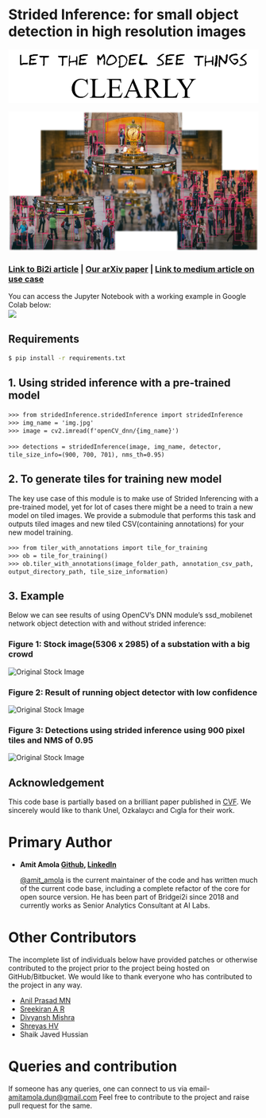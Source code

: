 # Strided Inference: for small object detection in high resolution images     

<img src="images/let.png" width="680">

![Header.png](images/Header.png)

###  [Link to Bi2i article](https://bridgei2i.com/strided_inferencing.com) | [Our arXiv paper](https://arxiv.org/abs/_____) | [Link to medium article on use case](https://amitamola.medium/Strided_inference) 

You can access the Jupyter Notebook with a working example in Google Colab below:  
[<img src="https://colab.research.google.com/assets/colab-badge.svg" align="center">](https://drive.google.com/file/d/1zh3b7wG8dMZBdQFDDtBjM-7Cae37ANTG/view?usp=sharing)

## Requirements
```bash
$ pip install -r requirements.txt
```


## 1. Using strided inference with a pre-trained model
```
>>> from stridedInference.stridedInference import stridedInference
>>> img_name = 'img.jpg'
>>> image = cv2.imread(f'openCV_dnn/{img_name}')

>>> detections = stridedInference(image, img_name, detector, tile_size_info=(900, 700, 701), nms_th=0.95)
```

## 2. To generate tiles for training new model 
The key use case of this module is to make use of Strided Inferencing with a pre-trained model, yet for lot of cases
there might be a need to train a new model on tiled images. We provide a submodule that performs this
task and outputs tiled images and new tiled CSV(containing annotations) for your new model training.

```
>>> from tiler_with_annotations import tile_for_training
>>> ob = tile_for_training()
>>> ob.tiler_with_annotations(image_folder_path, annotation_csv_path,  output_directory_path, tile_size_information)
```


## 3. Example 
Below we can see results of using OpenCV’s DNN module’s ssd_mobilenet network object detection with and without strided inference:

### Figure  1: Stock image(5306 x 2985) of a substation with a big crowd
![Original Stock Image](images/sample_img.jpg)

### Figure 2: Result of running object detector with low confidence
![Original Stock Image](images/result_without_strided.jpg)

### Figure 3: Detections using strided inference using 900 pixel tiles and NMS of 0.95
![Original Stock Image](images/result_with_strided.jpg)


## Acknowledgement

This code base is partially based on a brilliant paper published in [CVF](https://openaccess.thecvf.com/content_CVPRW_2019/papers/UAVision/Unel_The_Power_of_Tiling_for_Small_Object_Detection_CVPRW_2019_paper.pdf). 
We sincerely would like to thank Unel, Ozkalaycı and Cıgla for their work.


Primary Author
==============

* __Amit Amola [Github](https://github.com/amitamola), [LinkedIn](https://www.linkedin.com/in/amitamola/)__

    [@amit_amola](https://twitter.com/amit_amola) is the current maintainer of the 
	code and has written much of the current code base, including a complete refactor 
	of the core for open source version. He has been part of Bridgei2i since 2018 and 
	currently works as Senior Analytics Consultant at AI Labs.

Other Contributors
==================

The incomplete list of individuals below have provided patches or otherwise
contributed to the project prior to the project being hosted on GitHub/Bitbucket. 
We would like to thank everyone who has contributed to the project in any way.

* [Anil Prasad MN](https://www.linkedin.com/in/anilprasadmn/)
* [Sreekiran A R](https://www.linkedin.com/in/sreekiranar/)
* [Divyansh Mishra](https://www.linkedin.com/in/dimishhra/)
* [Shreyas HV](https://www.linkedin.com/in/shreyas-h-v-78215b160/)
* Shaik Javed Hussian

Queries and contribution
========================
If someone has any queries, one can connect to us via email- amitamola.dun@gmail.com
Feel free to contribute to the project and raise pull request for the same.
